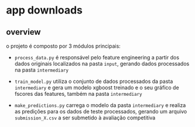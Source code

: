 # app downloads

## overview

o projeto é composto por 3 módulos principais:

* `process_data.py` é responsável pelo feature engineering a partir dos dados originais localizados na pasta `input`, gerando dados processados na pasta `intermediary`

* `train_model.py` utiliza o conjunto de dados processados da pasta `intermediary` e gera um modelo xgboost treinado e o seu gráfico de fscores das features, também na pasta `intermediary`

* `make_predictions.py` carrega o modelo da pasta `intermediary` e realiza as predições para os dados de teste processados, gerando um arquivo `submission_X.csv` a ser submetido à avaliação competitiva